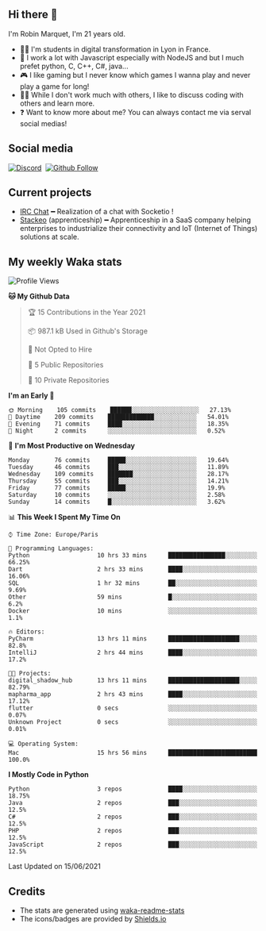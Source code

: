 ## Hi there 👋

I'm Robin Marquet, I'm 21 years old.

- 👨‍💻 I'm students in digital transformation in Lyon in France.
- 🌱 I work a lot with Javascript especially with NodeJS and but I much prefet python, C, C++, C#, java...
- 🎮 I like gaming but I never know which games I wanna play and never play a game for long!
- 👯‍♀️ While I don't work much with others, I like to discuss coding with others and learn more.
- ❓ Want to know more about me? You can always contact me via serval social medias!

## Social media

[![Discord](https://img.shields.io/discord/759460462105854022?label=rmarquet%232048&style=for-the-badge&logo=discord&logoColor=ffffff)](https://github.com/rmarquet21)
‎‎ [![Github Follow](https://img.shields.io/github/followers/rmarquet21?logo=github&logoColor=ffffff&style=for-the-badge)](https://github.com/rmarquet21)

## Current projects

- [IRC Chat](https://socket.io/) ━ Realization of a chat with Socketio !
- [Stackeo](https://www.stackeo.io/) (apprenticeship) ━ Apprenticeship in a SaaS company helping enterprises to industrialize their connectivity and IoT (Internet of Things) solutions at scale.

## My weekly Waka stats

<!--START_SECTION:waka-->
![Profile Views](http://img.shields.io/badge/Profile%20Views-12-blue)

**🐱 My Github Data** 

> 🏆 15 Contributions in the Year 2021
 > 
> 📦 987.1 kB Used in Github's Storage 
 > 
> 🚫 Not Opted to Hire
 > 
> 📜 5 Public Repositories 
 > 
> 🔑 10 Private Repositories  
 > 
**I'm an Early 🐤** 

```text
🌞 Morning    105 commits    ██████░░░░░░░░░░░░░░░░░░░   27.13% 
🌆 Daytime    209 commits    █████████████░░░░░░░░░░░░   54.01% 
🌃 Evening    71 commits     ████░░░░░░░░░░░░░░░░░░░░░   18.35% 
🌙 Night      2 commits      ░░░░░░░░░░░░░░░░░░░░░░░░░   0.52%

```
📅 **I'm Most Productive on Wednesday** 

```text
Monday       76 commits     █████░░░░░░░░░░░░░░░░░░░░   19.64% 
Tuesday      46 commits     ███░░░░░░░░░░░░░░░░░░░░░░   11.89% 
Wednesday    109 commits    ███████░░░░░░░░░░░░░░░░░░   28.17% 
Thursday     55 commits     ███░░░░░░░░░░░░░░░░░░░░░░   14.21% 
Friday       77 commits     █████░░░░░░░░░░░░░░░░░░░░   19.9% 
Saturday     10 commits     ░░░░░░░░░░░░░░░░░░░░░░░░░   2.58% 
Sunday       14 commits     █░░░░░░░░░░░░░░░░░░░░░░░░   3.62%

```


📊 **This Week I Spent My Time On** 

```text
⌚︎ Time Zone: Europe/Paris

💬 Programming Languages: 
Python                   10 hrs 33 mins      ████████████████░░░░░░░░░   66.25% 
Dart                     2 hrs 33 mins       ████░░░░░░░░░░░░░░░░░░░░░   16.06% 
SQL                      1 hr 32 mins        ██░░░░░░░░░░░░░░░░░░░░░░░   9.69% 
Other                    59 mins             █░░░░░░░░░░░░░░░░░░░░░░░░   6.2% 
Docker                   10 mins             ░░░░░░░░░░░░░░░░░░░░░░░░░   1.1%

🔥 Editors: 
PyCharm                  13 hrs 11 mins      ████████████████████░░░░░   82.8% 
IntelliJ                 2 hrs 44 mins       ████░░░░░░░░░░░░░░░░░░░░░   17.2%

🐱‍💻 Projects: 
digital_shadow_hub       13 hrs 11 mins      ████████████████████░░░░░   82.79% 
mapharma_app             2 hrs 43 mins       ████░░░░░░░░░░░░░░░░░░░░░   17.12% 
flutter                  0 secs              ░░░░░░░░░░░░░░░░░░░░░░░░░   0.07% 
Unknown Project          0 secs              ░░░░░░░░░░░░░░░░░░░░░░░░░   0.01%

💻 Operating System: 
Mac                      15 hrs 56 mins      █████████████████████████   100.0%

```

**I Mostly Code in Python** 

```text
Python                   3 repos             ████░░░░░░░░░░░░░░░░░░░░░   18.75% 
Java                     2 repos             ███░░░░░░░░░░░░░░░░░░░░░░   12.5% 
C#                       2 repos             ███░░░░░░░░░░░░░░░░░░░░░░   12.5% 
PHP                      2 repos             ███░░░░░░░░░░░░░░░░░░░░░░   12.5% 
JavaScript               2 repos             ███░░░░░░░░░░░░░░░░░░░░░░   12.5%

```



 Last Updated on 15/06/2021
<!--END_SECTION:waka-->

## Credits

- The stats are generated using [waka-readme-stats](https://github.com/anmol098/waka-readme-stats)
- The icons/badges are provided by [Shields.io](https://shields.io/)
